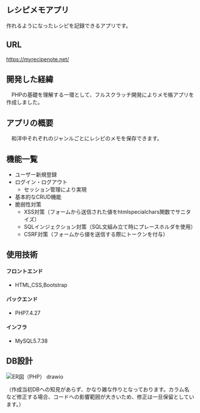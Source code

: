 ## レシピメモアプリ

 作れるようになったレシピを記録できるアプリです。


## URL
https://myrecipenote.net/


## 開発した経緯

　PHPの基礎を理解する一環として、フルスクラッチ開発によりメモ帳アプリを作成しました。


## アプリの概要
　和洋中それぞれのジャンルごとにレシピのメモを保存できます。

## 機能一覧
- ユーザー新規登録
- ログイン・ログアウト
  - セッション管理により実現
- 基本的なCRUD機能
- 脆弱性対策
  - XSS対策（フォームから送信された値をhtmlspecialchars関数でサニタイズ）
  - SQLインジェクション対策（SQL文組み立て時にプレースホルダを使用）
  - CSRF対策（フォームから値を送信する際にトークンを付与）

## 使用技術
#### フロントエンド
- HTML,CSS,Bootstrap

#### バックエンド
- PHP7.4.27

#### インフラ
- MySQL5.7.38

## DB設計
![ER図（PHP） drawio](https://user-images.githubusercontent.com/78774242/176359595-863da3a2-e5c0-43ee-bd31-6c8630e9d116.png)

（作成当初DBへの知見があらず、かなり雑な作りとなっております。カラム名など修正する場合、コードへの影響範囲が大きいため、修正は一旦保留としています。）

